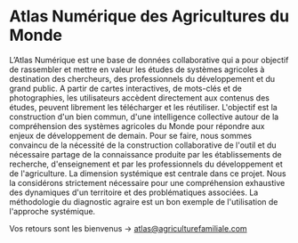 Atlas Numérique des Agricultures du Monde
=====

L’Atlas Numérique est une base de données collaborative qui a pour objectif de rassembler et mettre en valeur les études de systèmes agricoles à destination des chercheurs, des professionnels du développement et du grand public.
A partir de cartes interactives, de mots-clés et de photographies, les utilisateurs accèdent directement aux contenus des études, peuvent librement les télécharger et les réutiliser.
L'objectif est la construction d'un bien commun, d'une intelligence collective autour de la compréhension des systèmes agricoles du Monde pour répondre aux enjeux de développement de demain.
Pour se faire, nous sommes convaincu de la nécessité de la construction collaborative de l'outil et du nécessaire partage de la connaissance produite par les établissements de recherche, d'enseignement et par les professionnels du développement et de l'agriculture.
La dimension systémique est centrale dans ce projet. Nous la considérons strictement nécessaire pour une compréhension exhaustive des dynamiques d'un territoire et des problématiques associées.
La méthodologie du diagnostic agraire est un bon exemple de l'utilisation de l'approche systémique.

Vos retours sont les bienvenus -> atlas@agriculturefamiliale.com